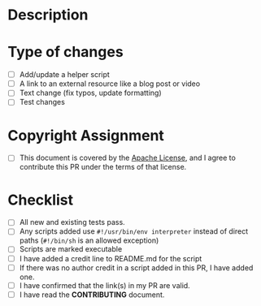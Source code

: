 <!--- Provide a general summary of your changes in the Title above -->

# Description

<!--- Describe your changes in detail -->

# Type of changes

<!--- What types of changes does your submission introduce? Put an `x` in all the boxes that apply: -->

- [ ] Add/update a helper script
- [ ] A link to an external resource like a blog post or video
- [ ] Text change (fix typos, update formatting)
- [ ] Test changes

# Copyright Assignment

- [ ] This document is covered by the [Apache License](https://github.com/unixorn/tumult.plugin.zsh/blob/master/LICENSE), and I agree to contribute this PR under the terms of that license.

# Checklist

<!--- Go over all the following points, and put an `x` in all the boxes that apply. -->
<!--- If you're unsure about any of these, don't hesitate to ask. I'm happy to help! -->

- [ ] All new and existing tests pass.
- [ ] Any scripts added use `#!/usr/bin/env interpreter` instead of direct paths (`#!/bin/sh` is an allowed exception)
- [ ] Scripts are marked executable
- [ ] I have added a credit line to README.md for the script
- [ ] If there was no author credit in a script added in this PR, I have added one.
- [ ] I have confirmed that the link(s) in my PR are valid.
- [ ] I have read the **CONTRIBUTING** document.

